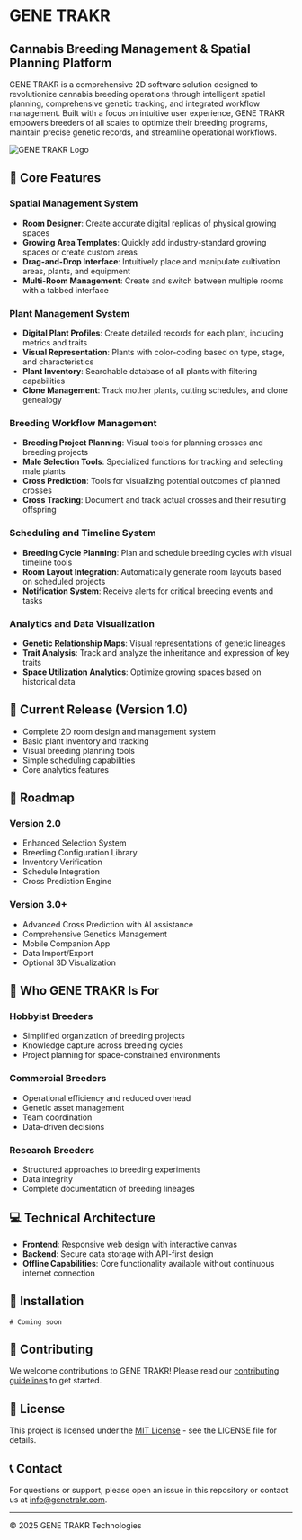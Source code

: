 # GENE TRAKR

## Cannabis Breeding Management & Spatial Planning Platform

GENE TRAKR is a comprehensive 2D software solution designed to revolutionize cannabis breeding operations through intelligent spatial planning, comprehensive genetic tracking, and integrated workflow management. Built with a focus on intuitive user experience, GENE TRAKR empowers breeders of all scales to optimize their breeding programs, maintain precise genetic records, and streamline operational workflows.

![GENE TRAKR Logo](https://via.placeholder.com/800x400?text=GENE+TRAKR)

## 🌱 Core Features

### Spatial Management System
- **Room Designer**: Create accurate digital replicas of physical growing spaces
- **Growing Area Templates**: Quickly add industry-standard growing spaces or create custom areas
- **Drag-and-Drop Interface**: Intuitively place and manipulate cultivation areas, plants, and equipment
- **Multi-Room Management**: Create and switch between multiple rooms with a tabbed interface

### Plant Management System
- **Digital Plant Profiles**: Create detailed records for each plant, including metrics and traits
- **Visual Representation**: Plants with color-coding based on type, stage, and characteristics
- **Plant Inventory**: Searchable database of all plants with filtering capabilities
- **Clone Management**: Track mother plants, cutting schedules, and clone genealogy

### Breeding Workflow Management
- **Breeding Project Planning**: Visual tools for planning crosses and breeding projects
- **Male Selection Tools**: Specialized functions for tracking and selecting male plants
- **Cross Prediction**: Tools for visualizing potential outcomes of planned crosses
- **Cross Tracking**: Document and track actual crosses and their resulting offspring

### Scheduling and Timeline System
- **Breeding Cycle Planning**: Plan and schedule breeding cycles with visual timeline tools
- **Room Layout Integration**: Automatically generate room layouts based on scheduled projects
- **Notification System**: Receive alerts for critical breeding events and tasks

### Analytics and Data Visualization
- **Genetic Relationship Maps**: Visual representations of genetic lineages
- **Trait Analysis**: Track and analyze the inheritance and expression of key traits
- **Space Utilization Analytics**: Optimize growing spaces based on historical data

## 🚀 Current Release (Version 1.0)
- Complete 2D room design and management system
- Basic plant inventory and tracking
- Visual breeding planning tools
- Simple scheduling capabilities
- Core analytics features

## 📅 Roadmap

### Version 2.0
- Enhanced Selection System
- Breeding Configuration Library
- Inventory Verification
- Schedule Integration
- Cross Prediction Engine

### Version 3.0+
- Advanced Cross Prediction with AI assistance
- Comprehensive Genetics Management
- Mobile Companion App
- Data Import/Export
- Optional 3D Visualization

## 👥 Who GENE TRAKR Is For

### Hobbyist Breeders
- Simplified organization of breeding projects
- Knowledge capture across breeding cycles
- Project planning for space-constrained environments

### Commercial Breeders
- Operational efficiency and reduced overhead
- Genetic asset management
- Team coordination
- Data-driven decisions

### Research Breeders
- Structured approaches to breeding experiments
- Data integrity
- Complete documentation of breeding lineages

## 💻 Technical Architecture

- **Frontend**: Responsive web design with interactive canvas
- **Backend**: Secure data storage with API-first design
- **Offline Capabilities**: Core functionality available without continuous internet connection

## 🔧 Installation

```
# Coming soon
```

## 🤝 Contributing

We welcome contributions to GENE TRAKR! Please read our [contributing guidelines](CONTRIBUTING.md) to get started.

## 📝 License

This project is licensed under the [MIT License](LICENSE) - see the LICENSE file for details.

## 📞 Contact

For questions or support, please open an issue in this repository or contact us at [info@genetrakr.com](mailto:info@genetrakr.com).

---

© 2025 GENE TRAKR Technologies
